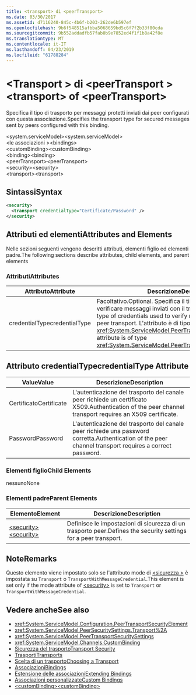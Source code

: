 ```yaml
---
title: <transport> di <peerTransport>
ms.date: 03/30/2017
ms.assetid: d7116240-845c-4b6f-b203-262de6b597ef
ms.openlocfilehash: 9b6f548515afbba5068659bd5c6f7f2b33f80cda
ms.sourcegitcommit: 9b552addadfb57fab0b9e7852ed4f1f1b8a42f8e
ms.translationtype: MT
ms.contentlocale: it-IT
ms.lasthandoff: 04/23/2019
ms.locfileid: "61788284"
---
```

# <a name="transport-of-peertransport"></a><span data-ttu-id="47de5-102">\<Transport > di \<peerTransport ></span><span class="sxs-lookup"><span data-stu-id="47de5-102">\<transport> of \<peerTransport></span></span>
<span data-ttu-id="47de5-103">Specifica il tipo di trasporto per messaggi protetti inviati dai peer configurati con questa associazione.</span><span class="sxs-lookup"><span data-stu-id="47de5-103">Specifies the transport type for secured messages sent by peers configured with this binding.</span></span>  
  
 <span data-ttu-id="47de5-104">\<system.serviceModel></span><span class="sxs-lookup"><span data-stu-id="47de5-104">\<system.serviceModel></span></span>  
<span data-ttu-id="47de5-105">\<le associazioni ></span><span class="sxs-lookup"><span data-stu-id="47de5-105">\<bindings></span></span>  
<span data-ttu-id="47de5-106">\<customBinding></span><span class="sxs-lookup"><span data-stu-id="47de5-106">\<customBinding></span></span>  
<span data-ttu-id="47de5-107">\<binding></span><span class="sxs-lookup"><span data-stu-id="47de5-107">\<binding></span></span>  
<span data-ttu-id="47de5-108">\<peerTransport></span><span class="sxs-lookup"><span data-stu-id="47de5-108">\<peerTransport></span></span>  
<span data-ttu-id="47de5-109">\<security></span><span class="sxs-lookup"><span data-stu-id="47de5-109">\<security></span></span>  
<span data-ttu-id="47de5-110">\<transport></span><span class="sxs-lookup"><span data-stu-id="47de5-110">\<transport></span></span>  
  
## <a name="syntax"></a><span data-ttu-id="47de5-111">Sintassi</span><span class="sxs-lookup"><span data-stu-id="47de5-111">Syntax</span></span>  
  
```xml  
<security>
  <transport credentialType="Certificate/Password" />
</security>
```  
  
## <a name="attributes-and-elements"></a><span data-ttu-id="47de5-112">Attributi ed elementi</span><span class="sxs-lookup"><span data-stu-id="47de5-112">Attributes and Elements</span></span>  
 <span data-ttu-id="47de5-113">Nelle sezioni seguenti vengono descritti attributi, elementi figlio ed elementi padre.</span><span class="sxs-lookup"><span data-stu-id="47de5-113">The following sections describe attributes, child elements, and parent elements</span></span>  
  
### <a name="attributes"></a><span data-ttu-id="47de5-114">Attributi</span><span class="sxs-lookup"><span data-stu-id="47de5-114">Attributes</span></span>  
  
|<span data-ttu-id="47de5-115">Attributo</span><span class="sxs-lookup"><span data-stu-id="47de5-115">Attribute</span></span>|<span data-ttu-id="47de5-116">Descrizione</span><span class="sxs-lookup"><span data-stu-id="47de5-116">Description</span></span>|  
|---------------|-----------------|  
|<span data-ttu-id="47de5-117">credentialType</span><span class="sxs-lookup"><span data-stu-id="47de5-117">credentialType</span></span>|<span data-ttu-id="47de5-118">Facoltativo.</span><span class="sxs-lookup"><span data-stu-id="47de5-118">Optional.</span></span> <span data-ttu-id="47de5-119">Specifica il tipo di credenziali usate per verificare messaggi inviati con il trasporto peer.</span><span class="sxs-lookup"><span data-stu-id="47de5-119">Specifies the type of credentials used to verify messages sent with the peer transport.</span></span> <span data-ttu-id="47de5-120">L'attributo è di tipo <xref:System.ServiceModel.PeerTransportCredentialType>.</span><span class="sxs-lookup"><span data-stu-id="47de5-120">This attribute is of type <xref:System.ServiceModel.PeerTransportCredentialType>.</span></span>|  
  
## <a name="credentialtype-attribute"></a><span data-ttu-id="47de5-121">Attributo credentialType</span><span class="sxs-lookup"><span data-stu-id="47de5-121">credentialType Attribute</span></span>  
  
|<span data-ttu-id="47de5-122">Value</span><span class="sxs-lookup"><span data-stu-id="47de5-122">Value</span></span>|<span data-ttu-id="47de5-123">Descrizione</span><span class="sxs-lookup"><span data-stu-id="47de5-123">Description</span></span>|  
|-----------|-----------------|  
|<span data-ttu-id="47de5-124">Certificato</span><span class="sxs-lookup"><span data-stu-id="47de5-124">Certificate</span></span>|<span data-ttu-id="47de5-125">L'autenticazione del trasporto del canale peer richiede un certificato X509.</span><span class="sxs-lookup"><span data-stu-id="47de5-125">Authentication of the peer channel transport requires an X509 certificate.</span></span>|  
|<span data-ttu-id="47de5-126">Password</span><span class="sxs-lookup"><span data-stu-id="47de5-126">Password</span></span>|<span data-ttu-id="47de5-127">L'autenticazione del trasporto del canale peer richiede una password corretta.</span><span class="sxs-lookup"><span data-stu-id="47de5-127">Authentication of the peer channel transport requires a correct password.</span></span>|  
  
### <a name="child-elements"></a><span data-ttu-id="47de5-128">Elementi figlio</span><span class="sxs-lookup"><span data-stu-id="47de5-128">Child Elements</span></span>  
 <span data-ttu-id="47de5-129">nessuno</span><span class="sxs-lookup"><span data-stu-id="47de5-129">None</span></span>  
  
### <a name="parent-elements"></a><span data-ttu-id="47de5-130">Elementi padre</span><span class="sxs-lookup"><span data-stu-id="47de5-130">Parent Elements</span></span>  
  
|<span data-ttu-id="47de5-131">Elemento</span><span class="sxs-lookup"><span data-stu-id="47de5-131">Element</span></span>|<span data-ttu-id="47de5-132">Descrizione</span><span class="sxs-lookup"><span data-stu-id="47de5-132">Description</span></span>|  
|-------------|-----------------|  
|[<span data-ttu-id="47de5-133">\<security></span><span class="sxs-lookup"><span data-stu-id="47de5-133">\<security></span></span>](../../../../../docs/framework/configure-apps/file-schema/wcf/security-of-peertransport.md)|<span data-ttu-id="47de5-134">Definisce le impostazioni di sicurezza di un trasporto peer.</span><span class="sxs-lookup"><span data-stu-id="47de5-134">Defines the security settings for a peer transport.</span></span>|  
  
## <a name="remarks"></a><span data-ttu-id="47de5-135">Note</span><span class="sxs-lookup"><span data-stu-id="47de5-135">Remarks</span></span>  
 <span data-ttu-id="47de5-136">Questo elemento viene impostato solo se l'attributo mode di [ \<sicurezza >](../../../../../docs/framework/configure-apps/file-schema/wcf/security-of-peertransport.md) è impostata su `Transport` o `TransportWithMessageCredential`.</span><span class="sxs-lookup"><span data-stu-id="47de5-136">This element is set only if the mode attribute of [\<security>](../../../../../docs/framework/configure-apps/file-schema/wcf/security-of-peertransport.md) is set to `Transport` or `TransportWithMessageCredential`.</span></span>  
  
## <a name="see-also"></a><span data-ttu-id="47de5-137">Vedere anche</span><span class="sxs-lookup"><span data-stu-id="47de5-137">See also</span></span>

- <xref:System.ServiceModel.Configuration.PeerTransportSecurityElement>
- <xref:System.ServiceModel.PeerSecuritySettings.Transport%2A>
- <xref:System.ServiceModel.PeerTransportSecuritySettings>
- <xref:System.ServiceModel.Channels.CustomBinding>
- [<span data-ttu-id="47de5-138">Sicurezza del trasporto</span><span class="sxs-lookup"><span data-stu-id="47de5-138">Transport Security</span></span>](../../../../../docs/framework/wcf/feature-details/transport-security.md)
- [<span data-ttu-id="47de5-139">Trasporti</span><span class="sxs-lookup"><span data-stu-id="47de5-139">Transports</span></span>](../../../../../docs/framework/wcf/feature-details/transports.md)
- [<span data-ttu-id="47de5-140">Scelta di un trasporto</span><span class="sxs-lookup"><span data-stu-id="47de5-140">Choosing a Transport</span></span>](../../../../../docs/framework/wcf/feature-details/choosing-a-transport.md)
- [<span data-ttu-id="47de5-141">Associazioni</span><span class="sxs-lookup"><span data-stu-id="47de5-141">Bindings</span></span>](../../../../../docs/framework/wcf/bindings.md)
- [<span data-ttu-id="47de5-142">Estensione delle associazioni</span><span class="sxs-lookup"><span data-stu-id="47de5-142">Extending Bindings</span></span>](../../../../../docs/framework/wcf/extending/extending-bindings.md)
- [<span data-ttu-id="47de5-143">Associazioni personalizzate</span><span class="sxs-lookup"><span data-stu-id="47de5-143">Custom Bindings</span></span>](../../../../../docs/framework/wcf/extending/custom-bindings.md)
- [<span data-ttu-id="47de5-144">\<customBinding></span><span class="sxs-lookup"><span data-stu-id="47de5-144">\<customBinding></span></span>](../../../../../docs/framework/configure-apps/file-schema/wcf/custombinding.md)
